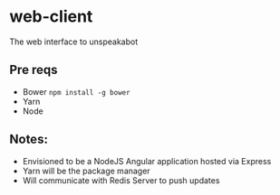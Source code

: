 # web-client
The web interface to unspeakabot

## Pre reqs
* Bower `npm install -g bower`
* Yarn
* Node


## Notes:
* Envisioned to be a NodeJS Angular application hosted via Express
* Yarn will be the package manager
* Will communicate with Redis Server to push updates